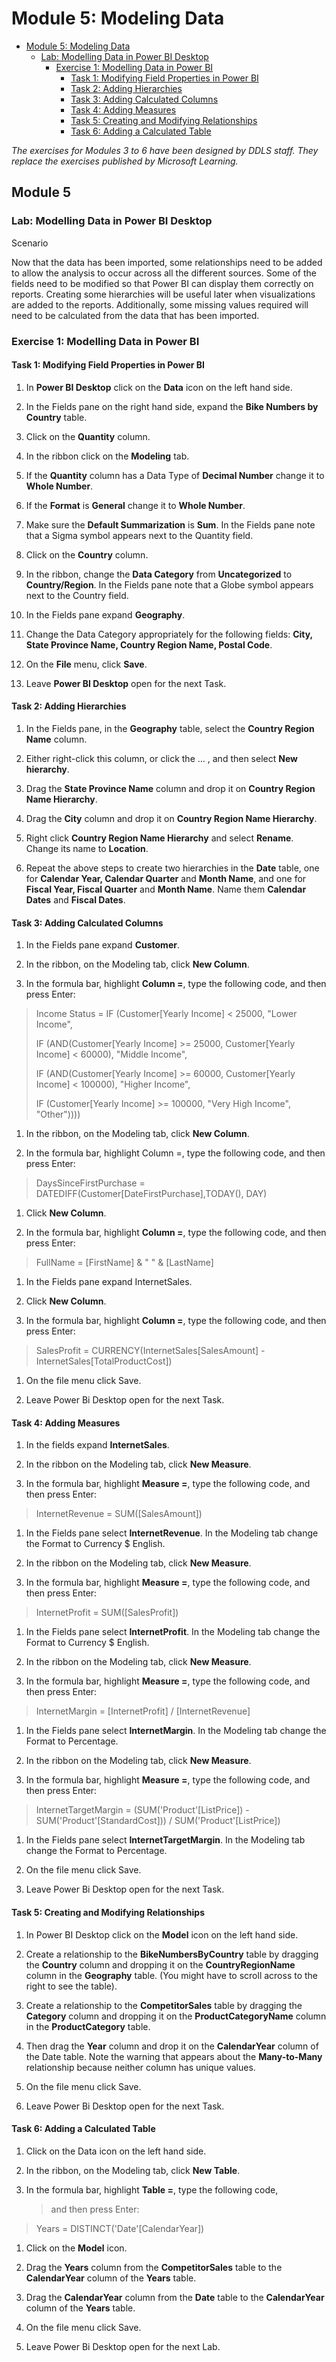 # Module 5: Modeling Data

   - [Module 5: Modeling Data](#Module-5-Modeling-Data)
      - [Lab: Modelling Data in Power BI Desktop](#Lab-Modelling-Data-in-Power-BI-Desktop)
         - [Exercise 1: Modelling Data in Power BI](#Exercise-1-Modelling-Data-in-Power-BI)
            - [Task 1: Modifying Field Properties in Power BI](#Task-1-Modifying-Field-Properties-in-Power-BI)
            - [Task 2: Adding Hierarchies](#Task-2-Adding-Hierarchies)
            - [Task 3: Adding Calculated Columns](#Task-3-Adding-Calculated-Columns)
            - [Task 4: Adding Measures](#Task-4-Adding-Measures)
            - [Task 5: Creating and Modifying Relationships](#Task-5-Creating-and-Modifying-Relationships)
            - [Task 6: Adding a Calculated Table](#Task-6-Adding-a-Calculated-Table)

*The exercises for Modules 3 to 6 have been designed by DDLS staff.*
*They replace the exercises published by Microsoft Learning.*

## Module 5

### Lab: Modelling Data in Power BI Desktop

Scenario

Now that the data has been imported, some relationships need to be added
to allow the analysis to occur across all the different sources. Some of
the fields need to be modified so that Power BI can display them
correctly on reports. Creating some hierarchies will be useful later
when visualizations are added to the reports. Additionally, some missing
values required will need to be calculated from the data that has been
imported.

### Exercise 1: Modelling Data in Power BI

#### Task 1: Modifying Field Properties in Power BI

1.  In **Power BI Desktop** click on the **Data** icon on the left hand side.

2.  In the Fields pane on the right hand side, expand the
    **Bike Numbers by Country** table.

3.  Click on the **Quantity** column.

4.  In the ribbon click on the **Modeling** tab.

5.  If the **Quantity** column has a Data Type of **Decimal Number** change
    it to **Whole Number**.

6.  If the **Format** is **General** change it to **Whole Number**.

7.  Make sure the **Default Summarization** is **Sum**. In the Fields pane note
    that a Sigma symbol appears next to the Quantity field.

8.  Click on the **Country** column.

9.  In the ribbon, change the **Data Category** from **Uncategorized** to
    **Country/Region**. In the Fields pane note that a Globe symbol appears
    next to the Country field.

10. In the Fields pane expand **Geography**.

11. Change the Data Category appropriately for the following fields:
    **City, State Province Name, Country Region Name, Postal Code**.

12. On the **File** menu, click **Save**.

13. Leave **Power BI Desktop** open for the next Task.

#### Task 2: Adding Hierarchies

1.  In the Fields pane, in the **Geography** table, select the
    **Country Region Name** column.

2.  Either right-click this column, or click the … , and then select **New hierarchy**.

3.  Drag the **State Province Name** column and drop it on **Country Region Name Hierarchy**.

4.  Drag the **City** column and drop it on **Country Region Name Hierarchy**.

5.  Right click **Country Region Name Hierarchy** and select **Rename**. Change
    its name to **Location**.

6.  Repeat the above steps to create two hierarchies in the **Date** table,
    one for **Calendar Year, Calendar Quarter** and **Month Name**, and one for
    **Fiscal Year, Fiscal Quarter** and **Month Name**. Name them **Calendar Dates** and
    **Fiscal Dates**.

#### Task 3: Adding Calculated Columns

1.  In the Fields pane expand **Customer**.

2.  In the ribbon, on the Modeling tab, click **New Column**.

3.  In the formula bar, highlight **Column =**, type the following code,
    and then press Enter:

> Income Status = IF (Customer\[Yearly Income\] &lt; 25000, "Lower
> Income",
>
> IF (AND(Customer\[Yearly Income\] &gt;= 25000, Customer\[Yearly Income\]
> &lt; 60000), "Middle Income",
>
> IF (AND(Customer\[Yearly Income\] &gt;= 60000, Customer\[Yearly Income\]
> &lt; 100000), "Higher Income",
>
> IF (Customer\[Yearly Income\] &gt;= 100000, "Very High Income",
> "Other"))))

1.  In the ribbon, on the Modeling tab, click **New Column**.

2.  In the formula bar, highlight Column =, type the following code, and
    then press Enter:

> DaysSinceFirstPurchase = DATEDIFF(Customer\[DateFirstPurchase\],TODAY(), DAY)

1.  Click **New Column**.

2.  In the formula bar, highlight **Column =**, type the following code,
    and then press Enter:

> FullName = \[FirstName\] & " " & \[LastName\]

1.  In the Fields pane expand InternetSales.

2.  Click **New Column**.

3.  In the formula bar, highlight **Column =**, type the following code,
    and then press Enter:

> SalesProfit = CURRENCY(InternetSales\[SalesAmount\] -
> InternetSales\[TotalProductCost\])

1.  On the file menu click Save.

2.  Leave Power Bi Desktop open for the next Task.

#### Task 4: Adding Measures

1.  In the fields expand **InternetSales**.

2.  In the ribbon on the Modeling tab, click **New Measure**.

3.  In the formula bar, highlight **Measure =**, type the following
    code, and then press Enter:

> InternetRevenue = SUM(\[SalesAmount\])

1.  In the Fields pane select **InternetRevenue**. In the Modeling tab
    change the Format to Currency $ English.

2.  In the ribbon on the Modeling tab, click **New Measure**.

3.  In the formula bar, highlight **Measure =**, type the following
    code, and then press Enter:

> InternetProfit = SUM(\[SalesProfit\])

1.  In the Fields pane select **InternetProfit**. In the Modeling tab change
    the Format to Currency $ English.

2.  In the ribbon on the Modeling tab, click **New Measure**.

3.  In the formula bar, highlight **Measure =**, type the following
    code, and then press Enter:

> InternetMargin = \[InternetProfit\] / \[InternetRevenue\]

1.  In the Fields pane select **InternetMargin**. In the Modeling tab change
    the Format to Percentage.

2.  In the ribbon on the Modeling tab, click **New Measure**.

3.  In the formula bar, highlight **Measure =**, type the following
    code, and then press Enter:

> InternetTargetMargin = (SUM('Product'\[ListPrice\]) -
> SUM('Product'\[StandardCost\])) / SUM('Product'\[ListPrice\])

1.  In the Fields pane select **InternetTargetMargin**. In the Modeling tab
    change the Format to Percentage.

2.  On the file menu click Save.

3.  Leave Power Bi Desktop open for the next Task.

#### Task 5: Creating and Modifying Relationships

1.  In Power BI Desktop click on the **Model** icon on the left hand
    side.

2.  Create a relationship to the **BikeNumbersByCountry** table by dragging
    the **Country** column and dropping it on the **CountryRegionName** column
    in the **Geography** table. (You might have to scroll across to the
    right to see the table).

3.  Create a relationship to the **CompetitorSales** table by dragging the
    **Category** column and dropping it on the **ProductCategoryName** column in
    the **ProductCategory** table.

4.  Then drag the **Year** column and drop it on the **CalendarYear** column of
    the Date table. Note the warning that appears about the **Many-to-Many** relationship because neither column
    has unique values.

5.  On the file menu click Save.

6.  Leave Power Bi Desktop open for the next Task.

#### Task 6: Adding a Calculated Table

1.  Click on the Data icon on the left hand side.

2.  In the ribbon, on the Modeling tab, click **New Table**.

3.  In the formula bar, highlight **Table =**, type the following code,
    > and then press Enter:

> Years = DISTINCT('Date'\[CalendarYear\])

1.  Click on the **Model** icon.

2.  Drag the **Years** column from the **CompetitorSales** table to the
    **CalendarYear** column of the **Years** table.

3.  Drag the **CalendarYear** column from the **Date** table to the **CalendarYear**
    column of the **Years** table.

4.  On the file menu click Save.

5.  Leave Power Bi Desktop open for the next Lab.
